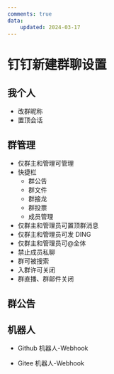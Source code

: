 ```yaml
---
comments: true
data:
    updated: 2024-03-17
---
```


# 钉钉新建群聊设置

## 我个人

- 改群昵称
- 置顶会话

## 群管理

- 仅群主和管理可管理
- 快捷栏
    - 群公告
    - 群文件
    - 群接龙
    - 群投票
    - 成员管理
- 仅群主和管理员可置顶群消息
- 仅群主和管理员可发 DING
- 仅群主和管理员可@全体
- 禁止成员私聊
- 群可被搜索
- 入群许可关闭
- 群直播、群邮件关闭

## 群公告

## 机器人

- Github 机器人-Webhook

- Gitee 机器人-Webhook

